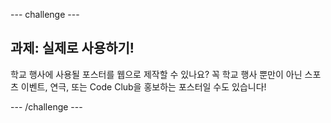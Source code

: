 \--- challenge \---

## 과제: 실제로 사용하기!

학교 행사에 사용될 포스터를 웹으로 제작할 수 있나요? 꼭 학교 행사 뿐만이 아닌 스포츠 이벤트, 연극, 또는 Code Club을 홍보하는 포스터일 수도 있습니다!

\--- /challenge \---